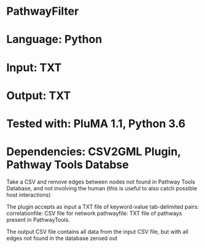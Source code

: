 # PathwayFilter
# Language: Python
# Input: TXT
# Output: TXT
# Tested with: PluMA 1.1, Python 3.6
# Dependencies: CSV2GML Plugin, Pathway Tools Databse

Take a CSV and remove edges between nodes not found in Pathway Tools Database, and not involving the human (this is useful to also catch possible host interactions)

The plugin accepts as input a TXT file of keyword-value tab-delimited pairs:
correlationfile: CSV file for network
pathwayfile: TXT file of pathways present in PathwayTools.

The output CSV file contains all data from the input CSV file, but with all edges not found in the database zeroed out
